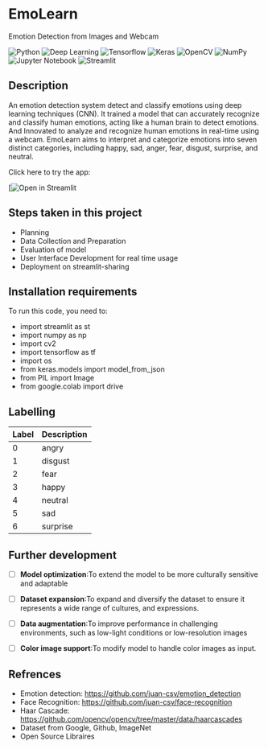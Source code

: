 # EmoLearn
Emotion Detection from Images and Webcam

![Python](https://img.shields.io/badge/-Python-black?style=flat&logo=python)
![Deep Learning](https://img.shields.io/badge/-Deep%20Learning-566be8?style=flat)
![Tensorflow](https://img.shields.io/badge/-Tensorflow-gray?style=flat&logo=tensorflow)
![Keras](https://img.shields.io/badge/-Keras-gray?style=flat&logo=keras)
![OpenCV](https://img.shields.io/badge/-OpenCV-gray?style=flat&logo=opencv)
![NumPy](https://img.shields.io/badge/-NumPy-gray?style=flat&logo=numpy)
![Jupyter Notebook](https://img.shields.io/badge/-Jupyter%20Notebook-black?style=flat&logo=jupyter)
![Streamlit](https://img.shields.io/badge/-Streamlit-f0806c?style=flat)


## Description
An emotion detection system detect and classify emotions using deep learning techniques (CNN).
It trained a model that can accurately recognize and classify human emotions, acting like a human brain to detect emotions.
And Innovated to analyze and recognize human emotions in real-time using a webcam.
EmoLearn aims to interpret and categorize emotions into seven distinct categories, including happy, sad, anger, fear, disgust, surprise, and neutral.

Click here to try the app: 
   
[![Open in Streamlit]()


## Steps taken in this project <a name="project-steps"></a>
- Planning
- Data Collection and Preparation
- Evaluation of model
- User Interface Development for real time usage
- Deployment on streamlit-sharing

  
## Installation requirements 
To run this code, you need to:
- import streamlit as st
- import numpy as np
- import cv2
- import tensorflow as tf
- import os
- from keras.models import model_from_json
- from PIL import Image
- from google.colab import drive


## Labelling 
| Label | Description |
| --- | --- |
| 0 | angry |
| 1 | disgust |
| 2 | fear |
| 3 | happy |
| 4 | neutral |
| 5 | sad |
| 6 | surprise |


## Further development
* [ ]  **Model optimization**:To extend the model to be more culturally sensitive and adaptable
* [ ]  **Dataset expansion**:To expand and diversify the dataset to ensure it represents a wide range of cultures, and expressions.
* [ ]  **Data augmentation**:To improve performance in challenging environments, such as low-light conditions or low-resolution images
* [ ]  **Color image support**:To modify model to handle color images as input.


## Refrences
- Emotion detection: https://github.com/juan-csv/emotion_detection
- Face Recognition: https://github.com/juan-csv/face-recognition
- Haar Cascade: https://github.com/opencv/opencv/tree/master/data/haarcascades
- Dataset from Google, Github, ImageNet
- Open Source Libraires
